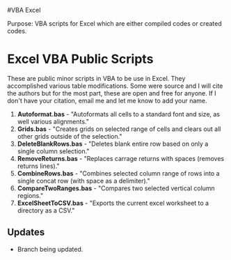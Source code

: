 #VBA Excel

Purpose: VBA scripts for Excel which are either compiled codes or created codes.


# Excel VBA Public Scripts
These are public minor scripts in VBA to be use in Excel. They accomplished various table  modifications. Some were source and I will cite the authors but for the most part, these are open and free for anyone.  If I don't have your citation, email  me and let me know to add your name.

1.  **Autoformat.bas** -  "Autoformats all cells to a standard font and size, as well various alignments."
2.  **Grids.bas**  -  "Creates grids on selected range of cells and clears out all other grids outside of the selection."
3.  **DeleteBlankRows.bas**  -  "Deletes blank entire row based on only a single column selection."
4.  **RemoveReturns.bas**  -  "Replaces carrage returns with spaces (removes returns lines)."
5.  **CombineRows.bas**  -  "Combines selected column range of rows into a single concat row (with space as a delimiter)."
6.  **CompareTwoRanges.bas**  -  "Compares two selected vertical column regions."
7.  **ExcelSheetToCSV.bas**  -  "Exports the current excel worksheet to a directory as a CSV."

## Updates

*   Branch being updated. 


